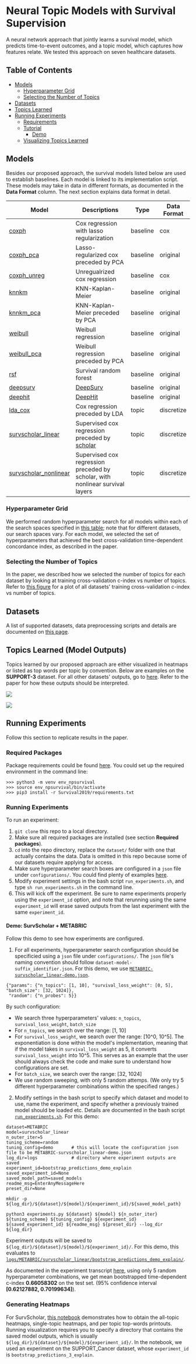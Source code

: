 # Neural Topic Models with Survival Supervision

A neural network approach that jointly learns a survival model, which predicts time-to-event outcomes, and a topic model, which captures how features relate. We tested this approach on seven healthcare datasets.  

## Table of Contents

* [Models](#models)
  * [Hyperparameter Grid](#hyperparameter-grid)
  * [Selecting the Number of Topics](#selecting-the-number-of-topics)
* [Datasets](#datasets)
* [Topics Learned](#topics-learned-model-outputs)
* [Running Experiments](#running-experiments)
  * [Requirements](#required-packages)
  * [Tutorial](#running-experiments-1)
    * [Demo](#demo-survscholar--metabric)
  * [Visualizing Topics Learned](#generating-heatmaps)
  
## Models

Besides our proposed approach, the survival models listed below are used to establish baselines. Each model is linked to its implementation script. These models may take in data in different formats, as documented in the **Data Format** column. The next section explains data format in detail. 

| Model  | Descriptions | Type | Data Format |
| ------ | ------------ | ---- | ----------- |
| [coxph](survival_baselines/CoxPHModel.py)  | Cox regression with lasso regularization | baseline | cox |
| [coxph_pca](survival_baselines/survival_baselines/CoxPHModel.py) | Lasso-regularized cox preceded by PCA | baseline | original |
| [coxph_unreg](survival_baselines/CoxPHModel.py) | Unregualrized cox regression        | baseline | cox |
| [knnkm](survival_baselines/KNNKaplanMeier.py) | KNN-Kaplan-Meier | baseline | original |
| [knnkm_pca](survival_baselines/KNNKaplanMeier.py) | KNN-Kaplan-Meier preceded by PCA | baseline | original |
| [weibull](survival_baselines/WeibullRegressionModel.py) | Weibull regression | baseline | original |
| [weibull_pca](survival_baselines/WeibullRegressionModel.py) | Weibull regression preceded by PCA | baseline | original |
| [rsf](survival_baselines/RandomSurvivalForest.py) | Survival random forest | baseline | original |
| [deepsurv](survival_baselines/DeepSurv.py) | [DeepSurv](https://github.com/havakv/pycox) | baseline | original |
| [deephit](survival_baselines/DeepHit.py) | [DeepHit](https://github.com/havakv/pycox) | baseline | original |
| [lda_cox](survival_topics/LDACox.py) | Cox regression preceded by LDA | topic | discretize |
| [survscholar_linear](survival_topics/SurvScholarModel.py) | Supervised cox regression preceded by [scholar](https://github.com/dallascard/scholar) | topic | discretize |
| [survscholar_nonlinear](survival_topics/SurvScholarModel.py) | Supervised cox regression preceded by scholar, with nonlinear survival layers | topic | discretize |

### Hyperparameter Grid

We performed random hyperparameter search for all models within each of the search spaces specified in [this table](hyperparameters.png); note that for different datasets, our search spaces vary. For each model, we selected the set of hyperparameters that achieved the best cross-validation time-dependent concordance index, as described in the paper.

### Selecting the Number of Topics

In the paper, we described how we selected the number of topics for each dataset by looking at training cross-validation c-index vs number of topics. Refer to [this figure](select_number_of_topics.png) for a plot of all datasets' training cross-validation c-index vs number of topics.

## Datasets

A list of supported datasets, data preprocessing scripts and details are documented on [this page](dataset/).

## Topics Learned (Model Outputs)

Topics learned by our proposed approach are either visualized in heatmaps or listed as top words per topic by convention. Below are examples on the **SUPPORT-3** dataset. For all other datasets' outputs, go to [here](topics_learned/). Refer to the paper for how these outputs should be interpreted.

![](example_heatmap.png)

![](example_top_words.png)

## Running Experiments

Follow this section to replicate results in the paper. 

### Required Packages

Package requirements could be found [here](requirements.txt). You could set up the required environment in the command line: 

```
>>> python3 -m venv env_npsurvival
>>> source env_npsurvival/bin/activate
>>> pip3 install -r Survival2019/requirements.txt
```

### Running Experiments

To run an experiment:

1. ```git clone``` this repo to a local directory.
2. Make sure all required packages are installed (see section **Required packages**).
3. ```cd``` into the repo directory, replace the ```dataset/``` folder with one that actually contains the data. Data is omitted in this repo because some of our datasets require applying for access.
4. Make sure hyperparameter search boxes are configured in a ```json``` file under ```configurations/```. You could find plenty of examples [here](configurations/). 
5. Modify experiment settings in the bash script ```run_experiments.sh```, and type ```sh run_experiments.sh``` in the command line.
6. This will kick off the experiment. Be sure to name experiments properly using the ```experiment_id``` option, and note that rerunning using the same ```experiment_id``` will erase saved outputs from the last experiment with the same ```experiment_id```. 

#### Demo: SurvScholar + METABRIC

Follow this demo to see how experiments are configured.

1. For all experiments, hyperparameter search configuration should be specificied using a ```json``` file under ```configurations/```. The ```json``` file's naming convention should follow ```dataset-model-suffix_identifier.json```. For this demo, we use [```METABRIC-survscholar_linear-demo.json```](configurations/METABRIC-survscholar_linear-demo.json). 

```
{"params": {"n_topics": [1, 10], "survival_loss_weight": [0, 5], "batch_size": [32, 1024]}, 
 "random": {"n_probes": 5}}
```

By such configuration:

- We search three hyperparameters' values: ```n_topics```, ```survival_loss_weight```, ```batch_size```
- For ```n_topics```, we search over the range: \[1, 10\]
- For ```survival_loss_weight```, we search over the range: \[10^0, 10^5\]. The exponentiation is done within the model's implementation, meaning that if the model takes in ```survival_loss_weight``` as 5, it converts ```survival_loss_weight``` into 10^5. This serves as an example that the user should always check the code and make sure to understand how configurations are set.
- For ```batch_size```, we search over the range: \[32, 1024\]
- We use random sweeping, with only 5 random attemps. (We only try 5 different hyperparameter combinations within the specified ranges.)

2. Modify settings in the bash script to specify which dataset and model to use, name the experiment, and specify whether a previously trained model should be loaded etc. Details are documented in the bash script [```run_experiments.sh```](run_experiments.sh). For this demo:

```
dataset=METABRIC               
model=survscholar_linear       
n_outer_iter=5                 
tuning_scheme=random           
tuning_config=demo       # this will locate the configuration json file to be METABRIC-survscholar_linear-demo.json         
log_dir=logs             # directory where experiment outputs are saved                
experiment_id=bootstrap_predictions_demo_explain 
saved_experiment_id=None       
saved_model_path=saved_models  
readme_msg=EnterAnyMessageHere 
preset_dir=None                

mkdir -p ${log_dir}/${dataset}/${model}/${experiment_id}/${saved_model_path}

python3 experiments.py ${dataset} ${model} ${n_outer_iter} ${tuning_scheme} ${tuning_config} ${experiment_id} ${saved_experiment_id} ${readme_msg} ${preset_dir} --log_dir ${log_dir}
```

Experiment outputs will be saved to ```${log_dir}/${dataset}/${model}/${experiment_id}/```. For this demo, this evaluates to [```logs/METABRIC/survscholar_linear/bootstrap_predictions_demo_explain/```](logs/METABRIC/survscholar_linear/bootstrap_predictions_demo_explain). 

As documented in the experiment transcript [here](logs/METABRIC/survscholar_linear/bootstrap_predictions_demo_explain/transcript.txt), using only 5 random hyperparameter combinations, we get mean bootstrapped time-dependent c-index **0.66058302** on the test set. (95% confidence interval **\[0.62127882, 0.70199634\]**).

### Generating Heatmaps

For SurvScholar, [this notebook](run_visualizations.ipynb) demonstrates how to obtain the all-topic heatmaps, single-topic heatmaps, and per topic top-words printouts. Running visualization requires you to specify a directory that contains the saved model outputs, which is usually ```${log_dir}/${dataset}/${model}/${experiment_id}/```. In the notebook, we used an experiment on the SUPPORT_Cancer dataset, whose ```experiment_id``` is ```bootstrap_predictions_3_explain```.
